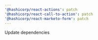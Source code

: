 ```yaml
---
'@hashicorp/react-actions': patch
'@hashicorp/react-call-to-action': patch
'@hashicorp/react-marketo-form': patch
---
```


Update dependencies
